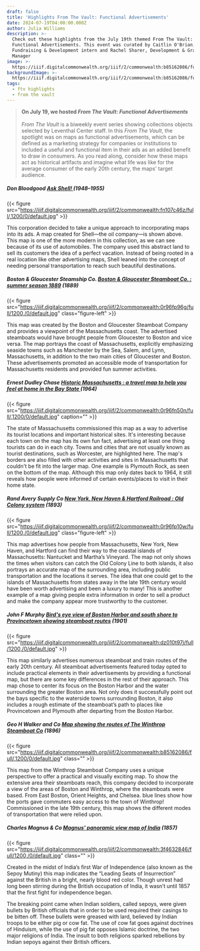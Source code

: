 ```yaml
---
draft: false
title: 'Highlights From The Vault: Functional Advertisements'
date: 2024-07-19T04:00:00.000Z
author: Julia Williams
description: >-
  Check out these highlights from the July 19th themed From The Vault:
  Functional Advertisements. This event was curated by Caitlin O'Brian,
  Fundraising & Development intern and Rachel Sharer, Development & Grants
  Manager
image: >-
  https://iiif.digitalcommonwealth.org/iiif/2/commonwealth:b85162086/full/,1200/0/default.jpg
backgroundImage: >-
  https://iiif.digitalcommonwealth.org/iiif/2/commonwealth:b85162086/full/,1200/0/default.jpg
tags:
  - ftv highlights
  - from the vault
---
```


> **On July 19, we hosted *From The Vault: Functional Advertisements***\
> \
> *From The Vault* is a biweekly event series showing collections objects selected by Leventhal Center staff. In this *From The Vault*, the spotlight was on maps as functional advertisements, which can be defined as a marketing strategy for companies or institutions to included a useful and functional item in their ads as an added benefit to draw in consumers. As you read along, consider how these maps act as historical artifacts and imagine what life was like for the average consumer of the early 20th century, the maps' target audience.

##### Don Bloodgood [***Ask Shell!*** ](https://collections.leventhalmap.org/search/commonwealth:6969z354f)(1948–1955)

{{< figure src="https://iiif.digitalcommonwealth.org/iiif/2/commonwealth:fn107c46z/full/,1200/0/default.jpg" >}}

This corporation decided to take a unique approach to incorporating maps into its ads. A map created for Shell—the oil company—is shown above. This map is one of the more modern in this collection, as we can see because of its use of automobiles. The company used this abstract land to sell its customers the idea of a perfect vacation. Instead of being rooted in a real location like other advertising maps, Shell leaned into the concept of needing personal transportation to reach such beautiful destinations.  

##### Boston & Gloucester Steamship Co. [Boston & Gloucester Steamboat Co. : summer season 1889](https://collections.leventhalmap.org/search/commonwealth:0r96fp956) (1889)

{{< figure src="https://iiif.digitalcommonwealth.org/iiif/2/commonwealth:0r96fp96g/full/1200,/0/default.jpg" class="figure-left" >}}

This map was created by the Boston and Gloucester Steamboat Company and provides a viewpoint of the Massachusetts coast. The advertised steamboats would have brought people from Gloucester to Boston and vice versa. The map portrays the coast of Massachusetts, explicitly emphasizing seaside towns such as Manchester by the Sea, Salem, and Lynn, Massachusetts, in addition to the two main cities of Gloucester and Boston. These advertisements promoted an accessible mode of transportation for Massachusetts residents and provided fun summer activities. 

##### Ernest Dudley Chase [Historic Massachusetts : a travel map to help you feel at home in the Bay State ](https://collections.leventhalmap.org/search/commonwealth:0r96fn49w)(1964)

{{< figure src="https://iiif.digitalcommonwealth.org/iiif/2/commonwealth:0r96fn50n/full/,1200/0/default.jpg" caption="" >}}

The state of Massachusetts commissioned this map as a way to advertise its tourist locations and important historical sites. It's interesting because each town on the map has its own fun fact, advertising at least one thing tourists can do in each city. Towns and cities that are not usually known as tourist destinations, such as Worcester, are highlighted here. The map's borders are also filled with other activities and sites in Massachusetts that couldn't be fit into the larger map. One example is Plymouth Rock, as seen on the bottom of the map. Although this map only dates back to 1964, it still reveals how people were informed of certain events/places to visit in their home state.  

##### Rand Avery Supply Co [New York, New Haven & Hartford Railroad : Old Colony system](https://collections.leventhalmap.org/search/commonwealth:0r96fp094) (1893)

{{< figure src="https://iiif.digitalcommonwealth.org/iiif/2/commonwealth:0r96fp10w/full/1200,/0/default.jpg" class="figure-left" >}}

This map advertises how people from Massachusetts, New York, New Haven, and Hartford can find their way to the coastal islands of Massachusetts: Nantucket and Martha’s Vineyard. The map not only shows the times when visitors can catch the Old Colony Line to both islands, it also portrays an accurate map of the surrounding area, including public transportation and the locations it serves. The idea that one could get to the islands of Massachusetts from states away in the late 19th century would have been worth advertising and been a luxury to many! This is another example of a map giving people extra information in order to sell a product and make the company appear more trustworthy to the customer. 

##### John F Murphy [Bird's eye view of Boston Harbor and south shore to Provincetown showing steamboat routes](https://collections.leventhalmap.org/search/commonwealth:wd3760753) (1901)

{{< figure src="https://iiif.digitalcommonwealth.org/iiif/2/commonwealth:dz010t97j/full/1200,/0/default.jpg" >}}

This map similarly advertises numerous steamboat and train routes of the early 20th century. All steamboat advertisements featured today opted to include practical elements in their advertisements by providing a functional map, but there are some key differences in the rest of their approach. This map chose to center its focus on the Boston Harbor and the water surrounding the greater Boston area. Not only does it successfully point out the bays specific to the waterside towns surrounding Boston, it also includes a rough estimate of the steamboat’s path to places like Provincetown and Plymouth after departing from the Boston Harbor.  

##### Geo H Walker and Co [Map showing the routes of The Winthrop Steamboat Co](https://collections.leventhalmap.org/search/commonwealth:x059cc723) (1896)

{{< figure src="https://iiif.digitalcommonwealth.org/iiif/2/commonwealth:b85162086/full/,1200/0/default.jpg" class="" >}}

This map from the Winthrop Steamboat Company uses a unique perspective to offer a practical and visually exciting map. To show the extensive area their steamboats reach, this company decided to incorporate a view of the areas of Boston and Winthrop, where the steamboats were based. From East Boston, Orient Heights, and Chelsea. blue lines show how the ports gave commuters easy access to the town of Winthrop! Commissioned in the late 19th century, this map shows the different modes of transportation that were relied upon.

##### Charles Magnus & Co [Magnus' panoramic view map of India](https://collections.leventhalmap.org/search/commonwealth:3f463283x) (1857)

{{< figure src="https://iiif.digitalcommonwealth.org/iiif/2/commonwealth:3f4632846/full/1200,/0/default.jpg" class="" >}}

Created in the midst of India’s first War of Independence (also known as the Sepoy Mutiny) this map indicates the “Leading Seats of Insurrection” against the British in a bright, nearly blood red color. Though unrest had long been stirring during the British occupation of India, it wasn’t until 1857 that the first fight for independence began.

The breaking point came when Indian soldiers, called sepoys, were given bullets by British officials that in order to be used required their casings to be bitten off. These bullets were greased with lard, believed by Indian troops to be either pig or cow fat. The use of cow fat goes against doctrines of Hinduism, while the use of pig fat opposes Islamic doctrine, the two major religions of India. The insult to both religions sparked rebellions by Indian sepoys against their British officers.
